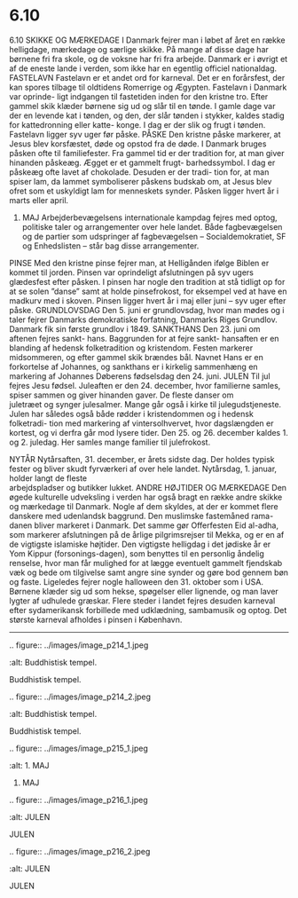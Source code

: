 # 6.10

6.10 
SKIKKE OG MÆRKEDAGE
I Danmark fejrer man i løbet af året en række helligdage, mærkedage og særlige 
skikke. På mange af disse dage har børnene fri fra skole, og de voksne har fri 
fra arbejde. Danmark er i øvrigt et af de eneste lande i verden, som ikke har en 
egentlig	officiel	nationaldag.
FASTELAVN
Fastelavn er et andet ord for karneval. Det er en forårsfest, der kan spores 
tilbage til oldtidens Romerrige og Ægypten. Fastelavn i Danmark var oprinde-
ligt indgangen til fastetiden inden for den kristne tro. Efter gammel skik klæder 
børnene sig ud og slår til en tønde. I gamle dage var der en levende kat i tønden, 
og den, der slår tønden i stykker, kaldes stadig for kattedronning eller katte-
konge. I dag er der slik og frugt i tønden. Fastelavn ligger syv uger før påske.
PÅSKE
Den kristne påske markerer, at Jesus 
blev korsfæstet, døde og opstod fra de 
døde. I Danmark bruges påsken ofte 
til familiefester. Fra gammel tid er der 
tradition for, at man giver hinanden 
påskeæg. Ægget er et gammelt frugt-
barhedssymbol. I dag er påskeæg ofte 
lavet af chokolade. Desuden er der tradi-
tion for, at man spiser lam, da lammet 
symboliserer påskens budskab om, at 
Jesus blev ofret som et uskyldigt lam 
for menneskets synder. Påsken ligger 
hvert år i marts eller april.
1. MAJ
Arbejderbevægelsens internationale kampdag fejres med optog, politiske taler 
og arrangementer over hele landet. Både fagbevægelsen og de partier som 
udspringer af fagbevægelsen – Socialdemokratiet, SF og Enhedslisten – står 
bag disse arrangementer.
 
 PINSE
Med den kristne pinse fejrer man, at Helligånden ifølge Biblen er kommet til 
jorden. Pinsen var oprindeligt afslutningen på syv ugers glædesfest efter påsken. 
I pinsen har nogle den tradition at stå tidligt op for at se solen ”danse” samt at 
holde pinsefrokost, for eksempel ved at have en madkurv med i skoven. Pinsen 
ligger hvert år i maj eller juni – syv uger efter påske.
GRUNDLOVSDAG
Den 5. juni er grundlovsdag, hvor man mødes og i taler fejrer Danmarks demokratiske 
forfatning,	Danmarks	Riges	Grundlov.	Danmark	fik	sin	første	grundlov	i	1849.
SANKTHANS
Den 23. juni om aftenen fejres sankt-
hans. Baggrunden for at fejre sankt-
hansaften er en blanding af hedensk 
folketradition og kristendom. Festen 
markerer midsommeren, og efter 
gammel skik brændes bål. Navnet 
Hans er en forkortelse af Johannes, og 
sankthans er i kirkelig sammenhæng 
en markering af Johannes Døberens 
fødselsdag den 24. juni.
JULEN
Til jul fejres Jesu fødsel. Juleaften er 
den 24. december, hvor familierne 
samles, spiser sammen og giver 
hinanden	gaver.	De	fleste	danser	om	
juletræet og synger julesalmer. Mange 
går også i kirke til julegudstjeneste. 
Julen har således også både rødder i 
kristendommen og i hedensk folketradi-
tion med markering af vintersolhvervet, 
hvor dagslængden er kortest, og vi 
derfra går mod lysere tider. Den 25. og 
26. december kaldes 1. og 2. juledag. Her 
samles mange familier til julefrokost.
 
 NYTÅR
Nytårsaften, 31. december, er årets sidste dag. Der holdes typisk fester og bliver 
skudt	fyrværkeri	af	over	hele	landet.	Nytårsdag,	1.	januar,	holder	langt	de	fleste	
arbejdspladser og butikker lukket.
ANDRE HØJTIDER OG MÆRKEDAGE
Den øgede kulturelle udveksling i verden har også bragt en række andre 
skikke og mærkedage til Danmark. Nogle af dem skyldes, at der er kommet 
flere	danskere	med	udenlandsk	baggrund.	Den	muslimske	fastemåned	rama-
danen	bliver	markeret	i	Danmark.	Det	samme	gør	Offerfesten	Eid	al-adha,	som	
markerer afslutningen på de årlige pilgrimsrejser til Mekka, og er en af de 
vigtigste islamiske højtider. 
Den vigtigste helligdag i det jødiske år er Yom Kippur (forsonings-dagen), som 
benyttes til en personlig åndelig renselse, hvor man får mulighed for at lægge 
eventuelt gammelt fjendskab væk og bede om tilgivelse samt angre sine synder 
og gøre bod gennem bøn og faste.
Ligeledes fejrer nogle halloween den 31. oktober som i USA. Børnene klæder 
sig ud som hekse, spøgelser eller lignende, og man laver lygter af udhulede 
græskar. Flere steder i landet fejres desuden karneval efter sydamerikansk 
forbillede med udklædning, sambamusik og optog. Det største karneval afholdes 
i pinsen i København. 
 
 ---

<!-- Figures extracted from nearby pages -->

.. figure:: ../images/image_p214_1.jpeg

   :alt: Buddhistisk tempel.

   Buddhistisk tempel.

.. figure:: ../images/image_p214_2.jpeg

   :alt: Buddhistisk tempel.

   Buddhistisk tempel.

.. figure:: ../images/image_p215_1.jpeg

   :alt: 1. MAJ

   1. MAJ

.. figure:: ../images/image_p216_1.jpeg

   :alt: JULEN

   JULEN

.. figure:: ../images/image_p216_2.jpeg

   :alt: JULEN

   JULEN
